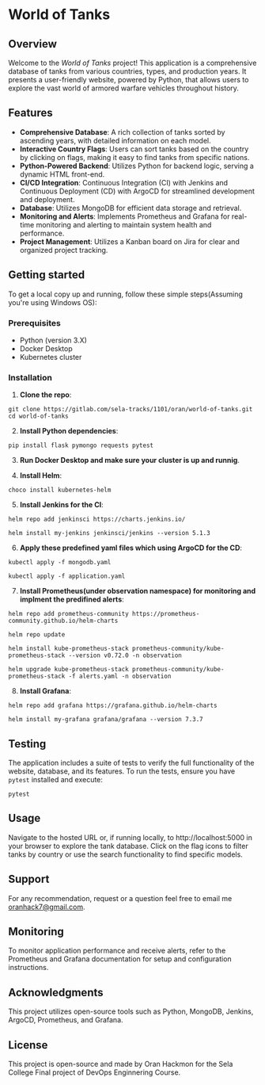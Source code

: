 # World of Tanks

## Overview

Welcome to the *World of Tanks* project! This application is a comprehensive database of tanks from various countries, types, and production years. It presents a user-friendly website, powered by Python, that allows users to explore the vast world of armored warfare vehicles throughout history.

## Features

- **Comprehensive Database**: A rich collection of tanks sorted by ascending years, with detailed information on each model.
- **Interactive Country Flags**: Users can sort tanks based on the country by clicking on flags, making it easy to find tanks from specific nations.
- **Python-Powered Backend**: Utilizes Python for backend logic, serving a dynamic HTML front-end.
- **CI/CD Integration**: Continuous Integration (CI) with Jenkins and Continuous Deployment (CD) with ArgoCD for streamlined development and deployment.
- **Database**: Utilizes MongoDB for efficient data storage and retrieval.
- **Monitoring and Alerts**: Implements Prometheus and Grafana for real-time monitoring and alerting to maintain system health and performance.
- **Project Management**: Utilizes a Kanban board on Jira for clear and organized project tracking.


## Getting started

To get a local copy up and running, follow these simple steps(Assuming you're using Windows OS):

### Prerequisites

- Python (version 3.X)
- Docker Desktop
- Kubernetes cluster 

### Installation
1. **Clone the repo**:
```
git clone https://gitlab.com/sela-tracks/1101/oran/world-of-tanks.git
cd world-of-tanks
```

2. **Install Python dependencies**:
```
pip install flask pymongo requests pytest
```

3. **Run Docker Desktop and make sure your cluster is up and runnig**.

4. **Install Helm**:
```
choco install kubernetes-helm
```

5. **Install Jenkins for the CI**:
```
helm repo add jenkinsci https://charts.jenkins.io/
```
```
helm install my-jenkins jenkinsci/jenkins --version 5.1.3
```

6. **Apply these predefined yaml files which using ArgoCD for the CD**:
```
kubectl apply -f mongodb.yaml
```
```
kubectl apply -f application.yaml
```
7. **Install Prometheus(under observation namespace) for monitoring and implment the predifined alerts**:
```
helm repo add prometheus-community https://prometheus-community.github.io/helm-charts
```
```
helm repo update
```
```
helm install kube-prometheus-stack prometheus-community/kube-prometheus-stack --version v0.72.0 -n observation
```
```
helm upgrade kube-prometheus-stack prometheus-community/kube-prometheus-stack -f alerts.yaml -n observation
```
8. **Install Grafana**:
```
helm repo add grafana https://grafana.github.io/helm-charts
```
```
helm install my-grafana grafana/grafana --version 7.3.7
```

## Testing 

The application includes a suite of tests to verify the full functionality of the website, database, and its features.
To run the tests, ensure you have `pytest` installed and execute:
```
pytest
```

## Usage
Navigate to the hosted URL or, if running locally, to http://localhost:5000 in your browser to explore the tank database. Click on the flag icons to filter tanks by country or use the search functionality to find specific models.

## Support
For any recommendation, request or a question feel free to email me oranhack7@gmail.com.

## Monitoring
To monitor application performance and receive alerts, refer to the Prometheus and Grafana documentation for setup and configuration instructions.

## Acknowledgments
This project utilizes open-source tools such as Python, MongoDB, Jenkins, ArgoCD, Prometheus, and Grafana.

## License
This project is open-source and made by Oran Hackmon for the Sela College Final project of DevOps Enginnering Course.
